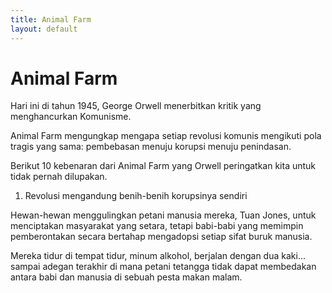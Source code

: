 ```yaml
---
title: Animal Farm
layout: default
---
```


# Animal Farm

Hari ini di tahun 1945, George Orwell menerbitkan kritik yang menghancurkan Komunisme.

Animal Farm mengungkap mengapa setiap revolusi komunis mengikuti pola tragis yang sama: pembebasan menuju korupsi menuju penindasan.

Berikut 10 kebenaran dari Animal Farm yang Orwell peringatkan kita untuk tidak pernah dilupakan.

1. Revolusi mengandung benih-benih korupsinya sendiri

Hewan-hewan menggulingkan petani manusia mereka, Tuan Jones, untuk menciptakan masyarakat yang setara, tetapi babi-babi yang memimpin pemberontakan 
secara bertahap mengadopsi setiap sifat buruk manusia.

Mereka tidur di tempat tidur, minum alkohol, berjalan dengan dua kaki…sampai adegan terakhir di mana petani tetangga tidak dapat membedakan antara babi 
dan manusia di sebuah pesta makan malam.
